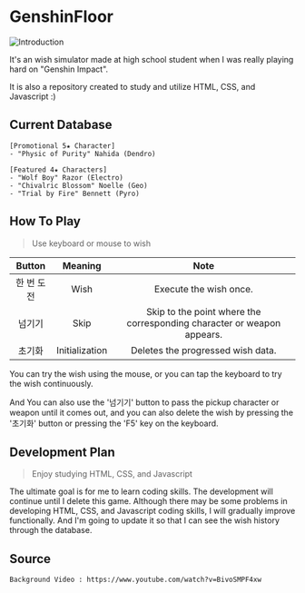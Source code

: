 # GenshinFloor
![Introduction](https://user-images.githubusercontent.com/50666621/199493345-d7321e46-6a22-4707-812d-6424b1eb9a9b.png)

It's an wish simulator made at high school student when I was really playing hard on "Genshin Impact".

It is also a repository created to study and utilize HTML, CSS, and Javascript :)

## Current Database
```
[Promotional 5★ Character]
- "Physic of Purity" Nahida (Dendro)

[Featured 4★ Characters]
- "Wolf Boy" Razor (Electro)
- "Chivalric Blossom" Noelle (Geo)
- "Trial by Fire" Bennett (Pyro)
```

## How To Play
> Use keyboard or mouse to wish

Button|Meaning|Note
:---:|:---:|:---:
한 번 도전|Wish|Execute the wish once.
넘기기|Skip|Skip to the point where the corresponding character or weapon appears.
초기화|Initialization|Deletes the progressed wish data.

You can try the wish using the mouse, or you can tap the keyboard to try the wish continuously.

And You can also use the '넘기기' button to pass the pickup character or weapon until it comes out, and you can also delete the wish by pressing the '초기화' button or pressing the 'F5' key on the keyboard.

## Development Plan
> Enjoy studying HTML, CSS, and Javascript

The ultimate goal is for me to learn coding skills.
The development will continue until I delete this game. Although there may be some problems in developing HTML, CSS, and Javascript coding skills, I will gradually improve functionally. And I'm going to update it so that I can see the wish history through the database.

## Source
```
Background Video : https://www.youtube.com/watch?v=BivoSMPF4xw
```
